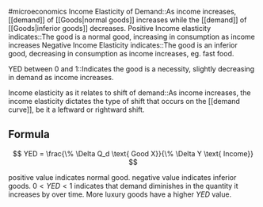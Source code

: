 #microeconomics 
Income Elasticity of Demand::As income increases, [[demand]] of [[Goods|normal goods]] increases while the [[demand]] of [[Goods|inferior goods]] decreases.
Positive Income elasticity indicates::The good is a normal good, increasing in consumption as income increases
Negative Income Elasticity indicates::The good is an inferior good, decreasing in consumption as income increases, eg. fast food.

YED between 0 and 1::Indicates the good is a necessity, slightly decreasing in demand as income increases.

Income elasticity as it relates to shift of demand::As income increases, the income elasticity dictates the type of shift that occurs on the [[demand curve]], be it a leftward or rightward shift. 

## Formula
$$
YED = \frac{\% \Delta Q_d \text{ Good X}}{\% \Delta Y \text{ Income}}
$$

positive value indicates normal good. negative value indicates inferior goods. $0 < YED < 1$ indicates that demand diminishes in the quantity it increases by over time. More luxury goods have a higher $YED$ value.